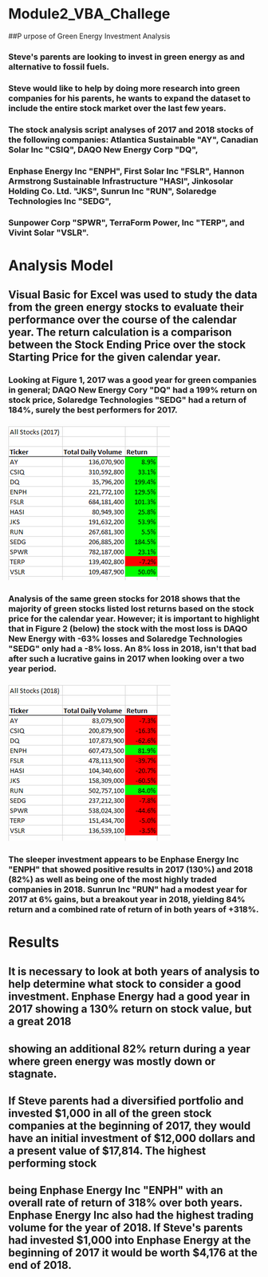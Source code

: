 # Module2_VBA_Challege

##P urpose of Green Energy Investment Analysis

### Steve's parents are looking to invest in green energy as and alternative to fossil fuels.  
### Steve would like to help by doing more research into green companies for his parents, he wants to expand the dataset to include the entire stock market over the last few years. 
### The stock analysis script analyses of 2017 and 2018 stocks of the following companies: Atlantica Sustainable "AY", Canadian Solar Inc "CSIQ", DAQO New Energy Corp "DQ",
### Enphase Energy Inc "ENPH", First Solar Inc "FSLR", Hannon Armstrong Sustainable Infrastructure "HASI", Jinkosolar Holding Co. Ltd. "JKS", Sunrun Inc "RUN", Solaredge Technologies Inc "SEDG", 
### Sunpower Corp "SPWR", TerraForm Power, Inc "TERP", and Vivint Solar "VSLR".

# Analysis Model

## Visual Basic for Excel was used to study the data from the green energy stocks to evaluate their performance over the course of the calendar year.  The return calculation is a comparison between the Stock Ending Price over the stock Starting Price for the given calendar year.

### Looking at Figure 1, 2017 was a good year for green companies in general; DAQO New Energy Cory "DQ" had a 199% return on stock price, Solaredge Technologies "SEDG" had a return of 184%, surely the best performers for 2017.
### ![Figure 1 - Yearly performance of Green Stocks for 2017](https://github.com/ASCHEET/Module2_VBA_Challege/blob/main/Resources/2017_analysis.png?raw=true)
### Analysis of the same green stocks for 2018 shows that the majority of green stocks listed lost returns based on the stock price for the calendar year.  However; it is important to highlight that in Figure 2 (below) the stock with the most loss is DAQO New Energy with -63% losses and Solaredge Technologies "SEDG" only had a -8% loss.  An 8% loss in 2018, isn't that bad after such a lucrative gains in 2017 when looking over a two year period.
### ![Figure 2 - Yearly performance of Green Stocks for 2018](https://github.com/ASCHEET/Module2_VBA_Challege/blob/main/Resources/2018_analysis.png?raw=true)
### The sleeper investment appears to be Enphase Energy Inc "ENPH" that showed positive results in 2017 (130%) and 2018 (82%) as well as being one of the most highly traded companies in 2018.  Sunrun Inc "RUN" had a modest year for 2017 at 6% gains, but a breakout year in 2018, yielding 84% return and a combined rate of return of  in both years of +318%.

# Results
## It is necessary to look at both years of analysis to help determine what stock to consider a good investment.  Enphase Energy had a good year in 2017 showing a 130% return on stock value, but a great 2018
## showing an additional 82% return during a year where green energy was mostly down or stagnate.  
## If Steve parents had a diversified portfolio and invested $1,000 in all of the green stock companies at the beginning of 2017, they would have an initial investment of $12,000 dollars and a present value of $17,814.  The highest performing stock
## being Enphase Energy Inc "ENPH" with an overall rate of return of 318% over both years.  Enphase Energy Inc also had the highest trading volume for the year of 2018.  If Steve's parents had invested $1,000 into Enphase Energy at the beginning of 2017 it would be worth $4,176 at the end of 2018.
